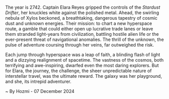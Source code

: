 
The year is 2742.  Captain Elara Reyes gripped the controls of the *Stardust Drifter*, her knuckles white against the polished metal.  Ahead, the swirling nebula of Xylos beckoned, a breathtaking, dangerous tapestry of cosmic dust and unknown energies.  Their mission: to chart a new hyperspace route, a gamble that could either open up lucrative trade lanes or leave them stranded light-years from civilization, battling hostile alien life or the ever-present threat of navigational anomalies. The thrill of the unknown, the pulse of adventure coursing through her veins, far outweighed the risk.

Each jump through hyperspace was a leap of faith, a blinding flash of light and a dizzying realignment of spacetime.  The vastness of the cosmos, both terrifying and awe-inspiring, dwarfed even the most daring explorers.  But for Elara, the journey, the challenge, the sheer unpredictable nature of interstellar travel, was the ultimate reward. The galaxy was her playground, and she, its intrepid adventurer.

~ By Hozmi - 07 December 2024
